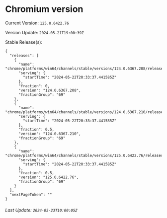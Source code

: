 # Chromium version

Current Version: `125.0.6422.76`

Version Update: `2024-05-21T19:00:39Z`

Stable Release(s):
```
{
  "releases": [
    {
      "name": "chrome/platforms/win64/channels/stable/versions/124.0.6367.208/releases/1716410017",
      "serving": {
        "startTime": "2024-05-22T20:33:37.441585Z"
      },
      "fraction": 0,
      "version": "124.0.6367.208",
      "fractionGroup": "69"
    },
    {
      "name": "chrome/platforms/win64/channels/stable/versions/124.0.6367.210/releases/1716410017",
      "serving": {
        "startTime": "2024-05-22T20:33:37.441585Z"
      },
      "fraction": 0.5,
      "version": "124.0.6367.210",
      "fractionGroup": "69"
    },
    {
      "name": "chrome/platforms/win64/channels/stable/versions/125.0.6422.76/releases/1716410017",
      "serving": {
        "startTime": "2024-05-22T20:33:37.441585Z"
      },
      "fraction": 0.5,
      "version": "125.0.6422.76",
      "fractionGroup": "69"
    }
  ],
  "nextPageToken": ""
}
```

###### Last Update: `2024-05-23T10:00:05Z`
        